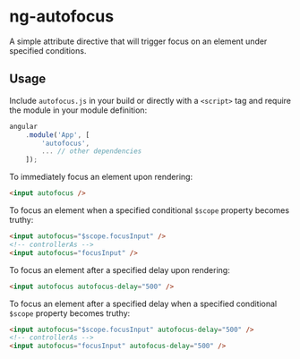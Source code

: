 # ng-autofocus

A simple attribute directive that will trigger focus on an element under specified conditions.

## Usage

Include `autofocus.js` in your build or directly with a `<script>` tag and require the module in your module definition:

```js
angular
    .module('App', [
        'autofocus',
        ... // other dependencies
    ]);
```

To immediately focus an element upon rendering:
```html
<input autofocus />
```
To focus an element when a specified conditional `$scope` property becomes truthy:
```html
<input autofocus="$scope.focusInput" />  
<!-- controllerAs -->  
<input autofocus="focusInput" />
```
To focus an element after a specified delay upon rendering:
```html
<input autofocus autofocus-delay="500" />
```
To focus an element after a specified delay when a specified conditional `$scope` property becomes truthy:
```html
<input autofocus="$scope.focusInput" autofocus-delay="500" />  
<!-- controllerAs -->  
<input autofocus="focusInput" autofocus-delay="500" />
```
